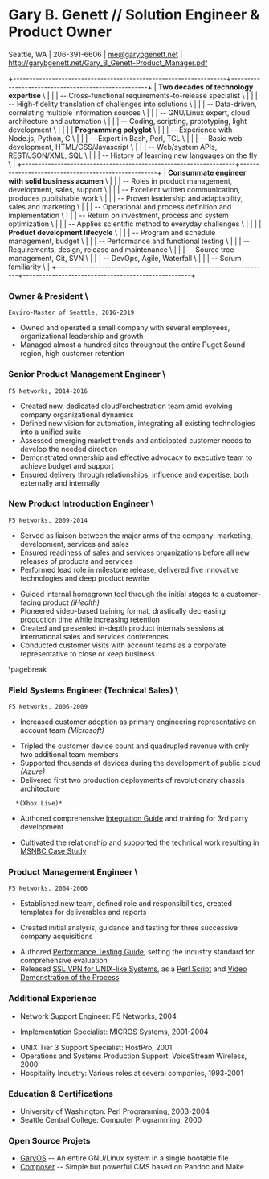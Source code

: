 <!--
% Gary B. Genett
% Technologist & Senior Product Manager
% v5.0 (2019-04-02)
<!-- ############################################################### -->

# Gary B. Genett // Solution Engineer & Product Owner

Seattle, WA \| 206-391-6606 \| <me@garybgenett.net> \| <http://garybgenett.net/Gary_B_Genett-Product_Manager.pdf>

<!--
+-----------------------------------------------------------+-----------------------------------------------------------+
| -- The quick brown fox jumps over the lazy dog.  Done!! \ | -- The quick brown fox jumps over the lazy dog.  Done!! \ |
+-----------------------------------------------------------+-----------------------------------------------------------+
-->

+------------------------------------------------------------------+----------------------------------------------------+
| **Two decades of technology expertise**                        \ |                                                    |
| -- Cross-functional requirements-to-release specialist         \ |                                                    |
| -- High-fidelity translation of challenges into solutions      \ |                                                    |
| -- Data-driven, correlating multiple information sources       \ |                                                    |
| -- GNU/Linux expert, cloud architecture and automation         \ |                                                    |
| -- Coding, scripting, prototyping, light development           \ |                                                    |
|                                                                  | **Programming polyglot**                         \ |
|                                                                  | -- Experience with Node.js, Python, C            \ |
|                                                                  | -- Expert in Bash, Perl, TCL                     \ |
|                                                                  | -- Basic web development, HTML/CSS/Javascript    \ |
|                                                                  | -- Web/system APIs, REST/JSON/XML, SQL           \ |
|                                                                  | -- History of learning new languages on the fly  \ |
+------------------------------------------------------------------+----------------------------------------------------+
| **Consummate engineer with solid business acumen**             \ |                                                    |
| -- Roles in product management, development, sales, support    \ |                                                    |
| -- Excellent written communication, produces publishable work  \ |                                                    |
| -- Proven leadership and adaptability, sales and marketing     \ |                                                    |
| -- Operational and process definition and implementation       \ |                                                    |
| -- Return on investment, process and system optimization       \ |                                                    |
| -- Applies scientific method to everyday challenges            \ |                                                    |
|                                                                  | **Product development lifecycle**                \ |
|                                                                  | -- Program and schedule management, budget       \ |
|                                                                  | -- Performance and functional testing            \ |
|                                                                  | -- Requirements, design, release and maintenance \ |
|                                                                  | -- Source tree management, Git, SVN              \ |
|                                                                  | -- DevOps, Agile, Waterfall                      \ |
|                                                                  | -- Scrum familiarity                             \ |
+------------------------------------------------------------------+----------------------------------------------------+

<!-- ############################################################### -->
<!-- 2019/02-Present -->
<!--
### Health & Happiness Expert \
    Gary's Future, 2019

  * Invested in mental and physical health break, after a two and a half year all-out sprint
  * Responsible for rebuilding and refocusing life trajectory and career path
-->

<!-- ############################################################### -->
<!-- 2016/10-2019/01 -->
### Owner & President \
    Enviro-Master of Seattle, 2016-2019

  * Owned and operated a small company with several employees, organizational leadership and growth
  * Managed almost a hundred sites throughout the entire Puget Sound region, high customer retention
<!--  * Successfully acquired languishing operation, converted to updated model *(Swisher Hygiene of EcoLab)* -->
<!--  * Consistent growth through in-person sales and employee upsells, mentorship and coaching -->
<!--  * Repaired overall health of the business, increased revenue and improved margins -->

<!-- ############################################################### -->
<!-- 2015/01-2016/10 -->
### Senior Product Management Engineer \
    F5 Networks, 2014-2016

  * Created new, dedicated cloud/orchestration team amid evolving company organizational dynamics
  * Defined new vision for automation, integrating all existing technologies into a unified suite
  * Assessed emerging market trends and anticipated customer needs to develop the needed direction
  * Demonstrated ownership and effective advocacy to executive team to achieve budget and support
  * Ensured delivery through relationships, influence and expertise, both externally and internally

<!-- ############################################################### -->
<!-- 2009/09-2014/12 -->
### New Product Introduction Engineer \
    F5 Networks, 2009-2014

  * Served as liaison between the major arms of the company: marketing, development, services and sales
  * Ensured readiness of sales and services organizations before all new releases of products and services
  * Performed lead role in milestone release, delivered five innovative technologies and deep product rewrite
<!-- \ -->
<!--    *(BIG-IP v11.0.0: DSC/CMI, Plugins 2.0, vCMP, TMSH & iApps)* -->
  * Guided internal homegrown tool through the initial stages to a customer-facing product *(iHealth)*
  * Pioneered video-based training format, drastically decreasing production time while increasing retention
  * Created and presented in-depth product internals sessions at international sales and services conferences
  * Conducted customer visits with account teams as a corporate representative to close or keep business

<!-- [Operations Guide]: https://support.f5.com/kb/en-us/products/big-ip_ltm/manuals/product/f5-tmos-operations-guide.html -->
<!-- [Operations Guide]: https://support.f5.com/content/kb/en-us/products/big-ip_ltm/manuals/product/f5-tmos-operations-guide/_jcr_content/pdfAttach/download/file.res/f5-tmos-operations-guide.pdf -->
[Operations Guide]: http://www.garybgenett.net/resume/f5-tmos-operations-guide.pdf

<!-- ############################################################### -->
<!-- 2009/03-2009/08 -->
<!--
### Professional Volunteer \
    Various Non-Profit Organizations, 2009

  * Took a six month relief, focused on repairing health while serving others
  * Spent time investing and supporting several organizations, through time and money donations
    * [UWKC (United Way of King County)]
    * [Nature Consortium]
    * [Circus Contraption]
-->

\pagebreak

<!-- ############################################################### -->
<!-- 2007/01-2009/02 -->
### Field Systems Engineer (Technical Sales) \
    F5 Networks, 2006-2009

  * Increased customer adoption as primary engineering representative on account team *(Microsoft)*
<!--  * Developed influence through mutual trust, thought leadership, solution development and training -->
  * Tripled the customer device count and quadrupled revenue with only two additional team members
  * Supported thousands of devices during the development of public cloud <!-- *(GNS/MSN: Azure)* --> *(Azure)*
  * Delivered first two production deployments of revolutionary chassis architecture <!-- \ -->
<!--    *(VIPRION: Xbox Live & BOSD)* -->
      *(Xbox Live)*
  * Authored comprehensive [Integration Guide] and training for 3rd party development
<!--  * Assisted customer teams in implementation of automated compliance validation suites *(PCI & SOX)* -->
<!--  * Reverse-engineered and automated product installer to provide rapid provisioning -->
  * Cultivated the relationship and supported the technical work resulting in [MSNBC Case Study]

[Integration Guide]: http://www.garybgenett.net/resume/BIG-IP_Integration_Guide.docx
<!-- [MSNBC Case Study]: http://www.f5.com/pdf/case-studies/msnbc-election-day-cs.pdf -->
[MSNBC Case Study]: http://www.garybgenett.net/resume/msnbc-election-day-cs.pdf

<!-- ############################################################### -->
<!-- 2005/01-2006/12 -->
### Product Management Engineer \
    F5 Networks, 2004-2006

<!--  * Provided company vision, product direction and execution guidance to executive team, market research -->
  * Established new team, defined role and responsibilities, created templates for deliverables and reports
<!--  * Delivered competitive analysis ranging from high-level market overview to technical differentiation -->
<!--  * Wrote and maintained detailed briefing materials for executive team, product management and sales -->
  * Created initial analysis, guidance and testing for three successive company acquisitions <!-- \ -->
<!--    *(FirePass SSL VPN, WebAccelerator Web Optimization & WANJet WAN Optimization)* -->
  * Authored [Performance Testing Guide], setting the industry standard for comprehensive evaluation
  * Released [SSL VPN for UNIX-like Systems], as a [Perl Script] and [Video Demonstration of the Process]
<!--  * Maintained expertise in product design, architecture and internals, nurtured knowledge culture -->

<!-- [Performance Testing Guide]: http://devcentral.f5.com/downloads/f5/creating-performance-test-methodology.pdf -->
[Performance Testing Guide]: http://www.garybgenett.net/resume/creating-performance-test-methodology.pdf
<!-- [L4-L7 Performance Testing Report]: http://www.f5.com/pdf/reports/F5-comparative-performance-report-ADC-2013.pdf -->
[L4-L7 Performance Testing Report]: http://www.garybgenett.net/resume/F5-comparative-performance-report-ADC-2013.pdf
<!-- [L4-L7 Performance Testing Report]: http://www.garybgenett.net/resume/f5-performance-report-UPDATED.pdf -->
<!-- [SSL VPN for UNIX-like Systems]: https://devcentral.f5.com/articles/clientless-firepass-login-via-the-command-line -->
[SSL VPN for UNIX-like Systems]: http://www.garybgenett.net/resume/Clientless_FirePass_Login_via_the_command_line.html
<!-- [Perl Script]: https://devcentral.f5.com/downloads/icontrol/sdk/sslvpn.public.pl.txt -->
[Perl Script]: http://www.garybgenett.net/resume/sslvpn.public.pl.txt
<!-- [Video Demonstration of the Process]: https://devcentral.f5.com/weblogs/dctv/archive/2006/10/30/fploginscript.aspx -->
[Video Demonstration of the Process]: http://www.garybgenett.net/resume/20061024-FPLoginScript-Gary.wmv

<!-- ############################################################### -->
### Additional Experience

  * Network Support Engineer: F5 Networks, 2004 <!-- 2004/02-2004/12 -->
<!--    * Built first shared lab environment and wrote web-based checkout system for global accessibility -->
  * Implementation Specialist: MICROS Systems, 2001-2004
<!--    * Designed and supported mission-critical financial systems in 24/7 customer environments -->
<!--    * Implemented and supported all the largest point-of-sale deployments in Washington state -->
<!--    * Operated as sole technician for UNIX-based systems, which processed millions of dollars daily -->
<!--    * Managed customer expectations and experience from presales to ongoing support -->
<!--    * Increased revenue and customer loyalty by selling and building custom solutions \ -->
<!--      *(Shell, Perl, SQL and a proprietary scripting language)* -->
  * UNIX Tier 3 Support Specialist: HostPro, 2001
  * Operations and Systems Production Support: VoiceStream Wireless, 2000
  * Hospitality Industry: Various roles at several companies, 1993-2001

<!-- ############################################################### -->
### Education & Certifications

  * University of Washington: Perl Programming, 2003-2004
  * Seattle Central College: Computer Programming, 2000

<!-- ############################################################### -->
### Open Source Projets

  * [GaryOS](https://github.com/garybgenett/gary-os) -- An entire GNU/Linux system in a single bootable file
  * [Composer](https://github.com/garybgenett/composer) -- Simple but powerful CMS based on Pandoc and Make
<!--  * [Tasks](https://github.com/garybgenett/tasks) -- Taskwarrior & Google Tasks: configuration, automation & reporting -->

<!-- ############################################################### -->
<!--
### Volunteering

  * [WILS (Wisconsin Leadership Seminars)], 1993-2014
    * Received public accolades in 2017 [Facebook post]
    * Authored constitution and bylaws for new organization as first Alumni Board Secretary
<!--    * Youth Facilitator, 2004-2014
<!--    * Junior Staff Member, 1994-1997
<!--    * Alumni Board Secretary, 1994-1995
<!--    * Seminar Ambassador, 1993
  * [UWKC (United Way of King County)], 2009-2010
<!--  * [Nature Consortium], 2009
<!--  * [Circus Contraption], 2009
-->

[WILS (Wisconsin Leadership Seminars)]: https://wils.us
[Facebook post]: https://www.facebook.com/WILeadS/posts/10155511390964644
[UWKC (United Way of King County)]: https://www.uwkc.org
[Nature Consortium]: https://dnda.org/dnda-nature
[Circus Contraption]: https://www.circuscontraption.com

<!-- ############################################################### -->
<!--- exit(0); -->
<!-- ############################################################### -->
